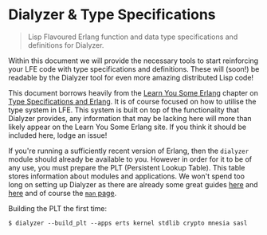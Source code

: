 # Dialyzer & Type Specifications

> Lisp Flavoured Erlang function and data type specifications and
> definitions for Dialyzer.

Within this document we will provide the necessary tools to start
reinforcing your LFE code with type specifications and
definitions. These will (soon!) be readable by the Dialyzer tool for
even more amazing distributed Lisp code!

This document borrows heavily from the
[Learn You Some Erlang](https://learnyousomeerlang.com) chapter on
[Type Specifications and Erlang](https://learnyousomeerlang.com/dialyzer). It
is of course focused on how to utilise the type system in LFE. This
system is built on top of the functionality that Dialyzer provides,
any information that may be lacking here will more than likely appear
on the Learn You Some Erlang site. If you think it should be included
here, lodge an issue!

If you're running a sufficiently recent version of Erlang, then the
`dialyzer` module should already be available to you. However in order
for it to be of any use, you must prepare the PLT (Persistent Lookup
Table). This table stores information about modules and
applications. We won't spend too long on setting up Dialyzer as there
are already some great guides
[here](http://learnyousomeerlang.com/dialyzer) and
[here](http://gertm.blogspot.com.au/2012/06/getting-started-with-dialyzer-for.html)
and of course the
[`man` page](http://www.erlang.org/doc/man/dialyzer.html).

Building the PLT the first time:
```
$ dialyzer --build_plt --apps erts kernel stdlib crypto mnesia sasl
```
